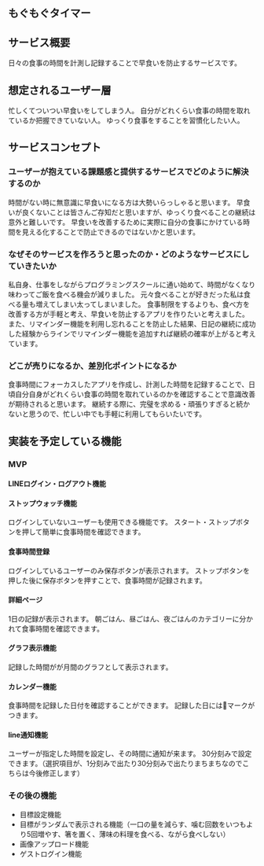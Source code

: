 ## もぐもぐタイマー

## サービス概要
日々の食事の時間を計測し記録することで早食いを防止するサービスです。

## 想定されるユーザー層
忙しくてついつい早食いをしてしまう人。
自分がどれくらい食事の時間を取れているか把握できていない人。
ゆっくり食事をすることを習慣化したい人。

## サービスコンセプト

### ユーザーが抱えている課題感と提供するサービスでどのように解決するのか
時間がない時に無意識に早食いになる方は大勢いらっしゃると思います。
早食いが良くないことは皆さんご存知だと思いますが、ゆっくり食べることの継続は意外と難しいです。
早食いを改善するために実際に自分の食事にかけている時間を見える化することで防止できるのではないかと思います。

### なぜそのサービスを作ろうと思ったのか・どのようなサービスにしていきたいか
私自身、仕事をしながらプログラミングスクールに通い始めて、時間がなくなり味わってご飯を食べる機会が減りました。
元々食べることが好きだった私は食べる量も増えてしまい太ってしまいました。
食事制限をするよりも、食べ方を改善する方が手軽と考え、早食いを防止するアプリを作りたいと考えました。
また、リマインダー機能を利用し忘れることを防止した結果、日記の継続に成功した経験からラインでリマインダー機能を追加すれば継続の確率が上がると考えています。

### どこが売りになるか、差別化ポイントになるか
食事時間にフォーカスしたアプリを作成し、計測した時間を記録することで、日頃自分自身がどれくらい食事の時間を取れているのかを確認することで意識改善が期待されると思います。
継続する際に、完璧を求める・頑張りすぎると続かないと思うので、忙しい中でも手軽に利用してもらいたいです。

## 実装を予定している機能
### MVP
####  LINEログイン・ログアウト機能
####  ストップウォッチ機能
ログインしていないユーザーも使用できる機能です。
スタート・ストップボタンを押して簡単に食事時間を確認できます。
####  食事時間登録
ログインしているユーザーのみ保存ボタンが表示されます。
ストップボタンを押した後に保存ボタンを押すことで、食事時間が記録されます。
####  詳細ページ
1日の記録が表示されます。
朝ごはん、昼ごはん、夜ごはんのカテゴリーに分かれて食事時間を確認できます。
####  グラフ表示機能
記録した時間がが月間のグラフとして表示されます。
####  カレンダー機能
食事時間を記録した日付を確認することができます。
記録した日には🍙マークがつきます。
####  line通知機能
ユーザーが指定した時間を設定し、その時間に通知が来ます。
30分刻みで設定できます。（選択項目が、1分刻みで出たり30分刻みで出たりまちまちなのでこちらは今後修正します）

### その後の機能
* 目標設定機能
* 目標がランダムで表示される機能（一口の量を減らす、噛む回数をいつもより5回増やす、箸を置く、薄味の料理を食べる、ながら食べしない）
* 画像アップロード機能
* ゲストログイン機能
